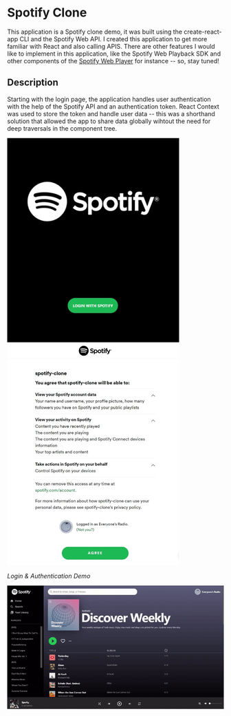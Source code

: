 # Spotify Clone
This application is a Spotify clone demo, it was built using the create-react-app CLI and the Spotify Web API. I created this application to get more familiar with React and also calling APIS. There are other features I would like to implement in this application, like the Spotify Web Playback SDK and other components of the [Spotify Web Player](https://open.spotify.com/) for instance -- so, stay tuned!

## Description
Starting with the login page, the application handles user authentication with the help of the Spotify API and an authentication token. React Context was used to store the token and handle user data -- this was a shorthand solution that allowed the app to share data globally wihtout the need for deep traversals in the component tree. 

<img src="https://github.com/GeorgeArubi/Spotify-Clone/blob/master/demo/login.jpg" alt="Login" width="400"/>       <img src="https://github.com/GeorgeArubi/Spotify-Clone/blob/master/demo/auth.jpg" alt="Login" width="400"/>

*Login & Authentication Demo*


<img src="https://github.com/GeorgeArubi/Spotify-Clone/blob/master/demo/demo.gif" alt="Login" width="777"/>

